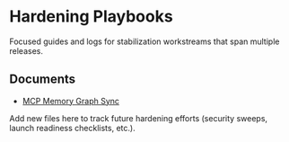 # Hardening Playbooks

Focused guides and logs for stabilization workstreams that span multiple releases.

## Documents
- [MCP Memory Graph Sync](./memory-sync.md)

Add new files here to track future hardening efforts (security sweeps, launch readiness checklists, etc.).